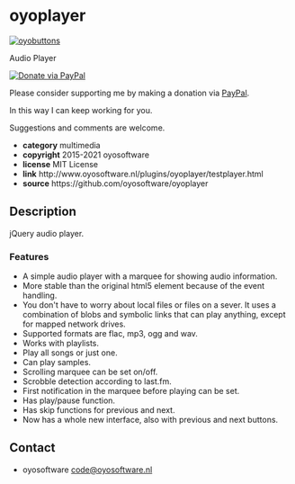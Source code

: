 # oyoplayer
<a href="http://oyosoftware.nl/plugins/oyoplayer/testplayer.html" target="_blank">
  <img src="http://oyosoftware.nl/plugins/oyoplayer/oyoplayer.jpg" alt="oyobuttons">
</a>
<p>Audio Player</p>
<a href="https://www.paypal.com/cgi-bin/webscr?cmd=_donations&amp;currency_code=EUR&amp;business=code@oyosoftware.nl&amp;item_name=donation%20for%20oyoplayer" rel="nofollow">
  <img src="https://www.paypalobjects.com/en_US/i/btn/btn_donate_LG.gif" alt="Donate via PayPal" style="max-width: 100%;vertical-align: top">
</a>
<div>
<p style="max-width: 100%;vertical-align: middle">Please consider supporting me by making a donation via <a href="https://www.paypal.com/cgi-bin/webscr?cmd=_donations&amp;currency_code=EUR&amp;business=code@oyosoftware.nl&amp;item_name=donation%20for%20oyoplayer" rel="nofollow">PayPal</a>.</p>
<p>In this way I can keep working for you.</p>
<p>Suggestions and comments are welcome.</p>
</div>
<ul>
  <li><strong>category</strong> multimedia</li>
  <li><strong>copyright</strong> 2015-2021 oyosoftware </li>
  <li><strong>license</strong> MIT License</li>
  <li><strong>link</strong> http://www.oyosoftware.nl/plugins/oyoplayer/testplayer.html</li>
  <li><strong>source</strong> https://github.com/oyosoftware/oyoplayer</li>
</ul>
<h2>Description</h2>
<p>jQuery audio player.</p>
<h3>Features</h3>
<ul>
  <li>A simple audio player with a marquee for showing audio information.</li>
  <li>More stable than the original html5 element because of the event handling.</li>
  <li>You don't have to worry about local files or files on a sever. It uses a combination of blobs and symbolic links that can play anything, except for mapped network drives.</li>
  <li>Supported formats are flac, mp3, ogg and wav.</li>
  <li>Works with playlists.</li>
  <li>Play all songs or just one.</li>
  <li>Can play samples.</li>
  <li>Scrolling marquee can be set on/off.</li>
  <li>Scrobble detection according to last.fm.</li>
  <li>First notification in the marquee before playing can be set.</li>
  <li>Has play/pause function.</li>
  <li>Has skip functions for previous and next.</li>
  <li>Now has a whole new interface, also with previous and next buttons.</li>
</ul>
<h2>Contact</h2>
<ul>
<li>oyosoftware <a href="mailto:code@oyosoftware.nl">code@oyosoftware.nl</a></li>
</ul>
